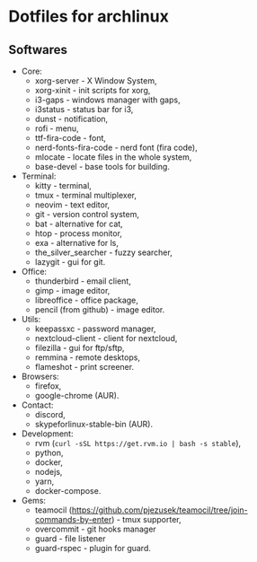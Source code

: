 # Dotfiles for archlinux

## Softwares

- Core:
  - xorg-server - X Window System,
  - xorg-xinit - init scripts for xorg,
  - i3-gaps - windows manager with gaps,
  - i3status - status bar for i3,
  - dunst - notification,
  - rofi - menu,
  - ttf-fira-code - font,
  - nerd-fonts-fira-code - nerd font (fira code),
  - mlocate - locate files in the whole system,
  - base-devel - base tools for building.
- Terminal:
  - kitty - terminal,
  - tmux - terminal multiplexer,
  - neovim - text editor,
  - git - version control system,
  - bat - alternative for cat,
  - htop - process monitor,
  - exa - alternative for ls,
  - the_silver_searcher - fuzzy searcher,
  - lazygit - gui for git.
- Office:
  - thunderbird - email client,
  - gimp - image editor,
  - libreoffice - office package,
  - pencil (from github) - image editor.
- Utils:
  - keepassxc - password manager,
  - nextcloud-client - client for nextcloud,
  - filezilla - gui for ftp/sftp,
  - remmina - remote desktops,
  - flameshot - print screener.
- Browsers:
  - firefox,
  - google-chrome (AUR).
- Contact:
  - discord,
  - skypeforlinux-stable-bin (AUR).
- Development:
  - rvm (`curl -sSL https://get.rvm.io | bash -s stable`),
  - python,
  - docker,
  - nodejs,
  - yarn,
  - docker-compose.
- Gems:
  - teamocil (https://github.com/pjezusek/teamocil/tree/join-commands-by-enter) - tmux supporter,
  - overcommit - git hooks manager
  - guard - file listener
  - guard-rspec - plugin for guard.
